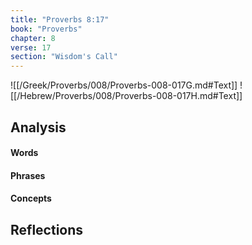 ```yaml
---
title: "Proverbs 8:17"
book: "Proverbs"
chapter: 8
verse: 17
section: "Wisdom's Call"
---
```

![[/Greek/Proverbs/008/Proverbs-008-017G.md#Text]]
![[/Hebrew/Proverbs/008/Proverbs-008-017H.md#Text]]

## Analysis

#### Words

#### Phrases

#### Concepts

## Reflections
